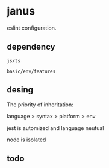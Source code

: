# janus

eslint configuration.

## dependency

`js/ts`

`basic/env/features`

## desing

The priority of inheritation:

language > syntax > platform > env

jest is automized and language neutual

node is isolated

## todo
